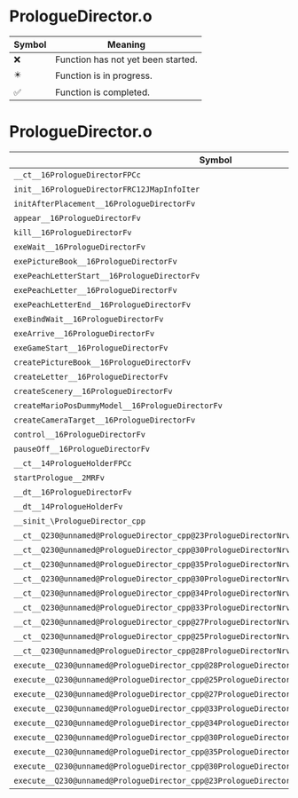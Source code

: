 # PrologueDirector.o
| Symbol | Meaning 
| ------------- | ------------- 
| :x: | Function has not yet been started. 
| :eight_pointed_black_star: | Function is in progress. 
| :white_check_mark: | Function is completed. 


# PrologueDirector.o
| Symbol | Decompiled? |
| ------------- | ------------- |
| `__ct__16PrologueDirectorFPCc` | :x: |
| `init__16PrologueDirectorFRC12JMapInfoIter` | :x: |
| `initAfterPlacement__16PrologueDirectorFv` | :x: |
| `appear__16PrologueDirectorFv` | :x: |
| `kill__16PrologueDirectorFv` | :x: |
| `exeWait__16PrologueDirectorFv` | :x: |
| `exePictureBook__16PrologueDirectorFv` | :x: |
| `exePeachLetterStart__16PrologueDirectorFv` | :x: |
| `exePeachLetter__16PrologueDirectorFv` | :x: |
| `exePeachLetterEnd__16PrologueDirectorFv` | :x: |
| `exeBindWait__16PrologueDirectorFv` | :x: |
| `exeArrive__16PrologueDirectorFv` | :x: |
| `exeGameStart__16PrologueDirectorFv` | :x: |
| `createPictureBook__16PrologueDirectorFv` | :x: |
| `createLetter__16PrologueDirectorFv` | :x: |
| `createScenery__16PrologueDirectorFv` | :x: |
| `createMarioPosDummyModel__16PrologueDirectorFv` | :x: |
| `createCameraTarget__16PrologueDirectorFv` | :x: |
| `control__16PrologueDirectorFv` | :x: |
| `pauseOff__16PrologueDirectorFv` | :x: |
| `__ct__14PrologueHolderFPCc` | :x: |
| `startPrologue__2MRFv` | :x: |
| `__dt__16PrologueDirectorFv` | :x: |
| `__dt__14PrologueHolderFv` | :x: |
| `__sinit_\PrologueDirector_cpp` | :x: |
| `__ct__Q230@unnamed@PrologueDirector_cpp@23PrologueDirectorNrvWaitFv` | :x: |
| `__ct__Q230@unnamed@PrologueDirector_cpp@30PrologueDirectorNrvPictureBookFv` | :x: |
| `__ct__Q230@unnamed@PrologueDirector_cpp@35PrologueDirectorNrvPeachLetterStartFv` | :x: |
| `__ct__Q230@unnamed@PrologueDirector_cpp@30PrologueDirectorNrvPeachLetterFv` | :x: |
| `__ct__Q230@unnamed@PrologueDirector_cpp@34PrologueDirectorNrvPeachLetterWaitFv` | :x: |
| `__ct__Q230@unnamed@PrologueDirector_cpp@33PrologueDirectorNrvPeachLetterEndFv` | :x: |
| `__ct__Q230@unnamed@PrologueDirector_cpp@27PrologueDirectorNrvBindWaitFv` | :x: |
| `__ct__Q230@unnamed@PrologueDirector_cpp@25PrologueDirectorNrvArriveFv` | :x: |
| `__ct__Q230@unnamed@PrologueDirector_cpp@28PrologueDirectorNrvGameStartFv` | :x: |
| `execute__Q230@unnamed@PrologueDirector_cpp@28PrologueDirectorNrvGameStartCFP5Spine` | :x: |
| `execute__Q230@unnamed@PrologueDirector_cpp@25PrologueDirectorNrvArriveCFP5Spine` | :x: |
| `execute__Q230@unnamed@PrologueDirector_cpp@27PrologueDirectorNrvBindWaitCFP5Spine` | :x: |
| `execute__Q230@unnamed@PrologueDirector_cpp@33PrologueDirectorNrvPeachLetterEndCFP5Spine` | :x: |
| `execute__Q230@unnamed@PrologueDirector_cpp@34PrologueDirectorNrvPeachLetterWaitCFP5Spine` | :x: |
| `execute__Q230@unnamed@PrologueDirector_cpp@30PrologueDirectorNrvPeachLetterCFP5Spine` | :x: |
| `execute__Q230@unnamed@PrologueDirector_cpp@35PrologueDirectorNrvPeachLetterStartCFP5Spine` | :x: |
| `execute__Q230@unnamed@PrologueDirector_cpp@30PrologueDirectorNrvPictureBookCFP5Spine` | :x: |
| `execute__Q230@unnamed@PrologueDirector_cpp@23PrologueDirectorNrvWaitCFP5Spine` | :x: |
